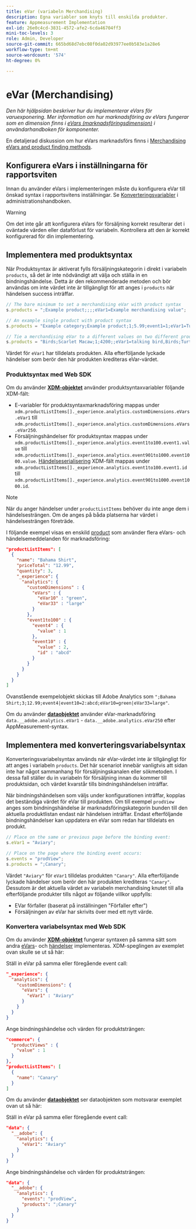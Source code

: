 ```yaml
---
title: eVar (variabeln Merchandising)
description: Egna variabler som knyts till enskilda produkter.
feature: Appmeasurement Implementation
exl-id: 26e0c4cd-3831-4572-afe2-6cda46704ff3
mini-toc-levels: 3
role: Admin, Developer
source-git-commit: 665bd68d7ebc08f0da02d93977ee0b583e1a28e6
workflow-type: tm+mt
source-wordcount: '574'
ht-degree: 0%

---
```


# eVar (Merchandising)

*Den här hjälpsidan beskriver hur du implementerar eVars för varuexponering. Mer information om hur marknadsföring av eVars fungerar som en dimension finns i [eVars (marknadsföringsdimension)](/help/components/dimensions/evar-merchandising.md) i användarhandboken för komponenter.*

En detaljerad diskussion om hur eVars marknadsförs finns i [Merchandising eVars and product finding methods](https://experienceleague.adobe.com/docs/analytics/admin/admin-tools/conversion-variables/merchandising-evars.html?lang=sv-SE).

## Konfigurera eVars i inställningarna för rapportsviten

Innan du använder eVars i implementeringen måste du konfigurera eVar till önskad syntax i rapportsvitens inställningar. Se [Konverteringsvariabler](/help/admin/admin/c-manage-report-suites/c-edit-report-suites/conversion-var-admin/conversion-var-admin.md) i administrationshandboken.

>[!WARNING]
>
>Om det inte går att konfigurera eVars för försäljning korrekt resulterar det i oväntade värden eller dataförlust för variabeln. Kontrollera att den är korrekt konfigurerad för din implementering.

## Implementera med produktsyntax

När Produktsyntax är aktiverat fylls försäljningskategorin i direkt i variabeln `products`, så det är inte nödvändigt att välja och ställa in en bindningshändelse. Detta är den rekommenderade metoden och bör användas om inte värdet inte är tillgängligt för att anges i `products` när händelsen success inträffar.

```js
// The bare minimum to set a merchandising eVar with product syntax
s.products = ";Example product;;;;eVar1=Example merchandising value";

// An example single product with product syntax
s.products = "Example category;Example product;1;5.99;event1=1;eVar1=Turtles";

// Tie a merchandising eVar to a different values on two different products
s.products = "Birds;Scarlet Macaw;1;4200;;eVar1=talking bird,Birds;Turtle dove;2;550;;eVar1=love birds";
```

Värdet för `eVar1` har tilldelats produkten. Alla efterföljande lyckade händelser som berör den här produkten krediteras eVar-värdet.

### Produktsyntax med Web SDK

Om du använder [**XDM-objektet**](/help/implement/aep-edge/xdm-var-mapping.md) använder produktsyntaxvariabler följande XDM-fält:

* E-variabler för produktsyntaxmarknadsföring mappas under `xdm.productListItems[]._experience.analytics.customDimensions.eVars.eVar1` till `xdm.productListItems[]._experience.analytics.customDimensions.eVars.eVar250`.
* Försäljningshändelser för produktsyntax mappas under `xdm.productListItems[]._experience.analytics.event1to100.event1.value` till `xdm.productListItems[]._experience.analytics.event901to1000.event1000.value`. [Händelseserialisering](events/event-serialization.md) XDM-fält mappas under `xdm.productListItems[]._experience.analytics.event1to100.event1.id` till `xdm.productListItems[]._experience.analytics.event901to1000.event1000.id`.

>[!NOTE]
>
>När du anger händelser under `productListItems` behöver du inte ange dem i händelsesträngen. Om de anges på båda platserna har värdet i händelsesträngen företräde.

I följande exempel visas en enskild [product](products.md) som använder flera eVars- och händelsemeddelanden för marknadsföring:

```json
"productListItems": [
  {
    "name": "Bahama Shirt",
    "priceTotal": "12.99",
    "quantity": 3,
    "_experience": {
      "analytics": {
        "customDimensions" : {
          "eVars" : {
            "eVar10" : "green",
            "eVar33" : "large"
          }
        },
        "event1to100" : {
          "event4" : {
            "value" : 1
          },
          "event10" : {
            "value" : 2,
            "id" : "abcd"
          }
        }
      }
    }
  }
]
```

Ovanstående exempelobjekt skickas till Adobe Analytics som `";Bahama Shirt;3;12.99;event4|event10=2:abcd;eVar10=green|eVar33=large"`.

Om du använder [**dataobjektet**](/help/implement/aep-edge/data-var-mapping.md) använder eVar-marknadsföring `data.__adobe.analytics.eVar1` - `data.__adobe.analytics.eVar250` efter AppMeasurement-syntax.

## Implementera med konverteringsvariabelsyntax

Konverteringsvariabelsyntax används när eVar-värdet inte är tillgängligt för att anges i variabeln `products`. Det här scenariot innebär vanligtvis att sidan inte har något sammanhang för försäljningskanalen eller sökmetoden. I dessa fall ställer du in variabeln för försäljning innan du kommer till produktsidan, och värdet kvarstår tills bindningshändelsen inträffar.

När bindningshändelsen som väljs under konfigurationen inträffar, kopplas det beständiga värdet för eVar till produkten. Om till exempel `prodView` anges som bindningshändelse är marknadsföringskategorin bunden till den aktuella produktlistan endast när händelsen inträffar. Endast efterföljande bindningshändelser kan uppdatera en eVar som redan har tilldelats en produkt.

```js
// Place on the same or previous page before the binding event:
s.eVar1 = "Aviary";

// Place on the page where the binding event occurs:
s.events = "prodView";
s.products = ";Canary";
```

Värdet `"Aviary"` för `eVar1` tilldelas produkten `"Canary"`. Alla efterföljande lyckade händelser som berör den här produkten krediteras `"Canary"`. Dessutom är det aktuella värdet av variabeln merchandising knutet till alla efterföljande produkter tills något av följande villkor uppfylls:

* EVar förfaller (baserat på inställningen &quot;Förfaller efter&quot;)
* Försäljningen av eVar har skrivits över med ett nytt värde.

### Konvertera variabelsyntax med Web SDK

Om du använder [**XDM-objektet**](/help/implement/aep-edge/xdm-var-mapping.md) fungerar syntaxen på samma sätt som andra [eVars](evar.md)- och [händelser](events/events-overview.md) implementeras. XDM-speglingen av exemplet ovan skulle se ut så här:

Ställ in eVar på samma eller föregående event call:

```json
"_experience": {
  "analytics": {
    "customDimensions": {
      "eVars": {
        "eVar1" : "Aviary"
      }
    }
  }
}
```

Ange bindningshändelse och värden för produktsträngen:

```json
"commerce": {
  "productViews" : {
    "value" : 1
  }
},
"productListItems": [
  {
    "name": "Canary"
  }
]
```

Om du använder [**dataobjektet**](/help/implement/aep-edge/data-var-mapping.md) ser dataobjekten som motsvarar exemplet ovan ut så här:

Ställ in eVar på samma eller föregående event call:

```json
"data": {
  "__adobe": {
    "analytics": {
      "eVar1": "Aviary"
    }
  }
}
```

Ange bindningshändelse och värden för produktsträngen:

```json
"data": {
  "__adobe": {
    "analytics": {
      "events": "prodView",
      "products": ";Canary"
    }
  }
}
```
